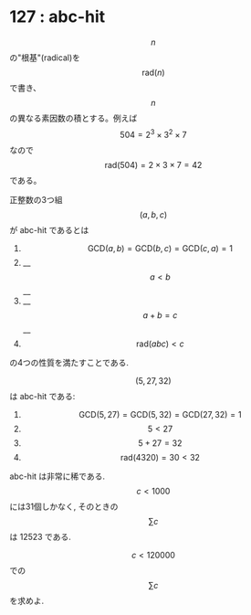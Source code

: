 # 127 : abc-hit

$$n$$の"根基"(radical)を$$\textrm{rad}(n)$$で書き、$$n$$の異なる素因数の積とする。例えば$$504 = 2^3 × 3^2 × 7$$なので$$\textrm{rad}(504) = 2 × 3 × 7 = 42$$である。

正整数の3つ組$$(a, b, c)$$が abc-hit であるとは

1. $$\textrm{GCD}(a, b) = \textrm{GCD}(b, c) = \textrm{GCD}(c, a) = 1$$
2. \_\_$$a < b$$\_\_
3. \_\_$$a + b = c$$\_\_
4. $$\textrm{rad}(a b c) < c$$

の4つの性質を満たすことである.

$$(5, 27, 32)$$は abc-hit である:

1. $$\textrm{GCD}(5, 27) = \textrm{GCD}(5, 32) = \textrm{GCD}(27, 32) = 1$$
2. $$5 < 27$$
3. $$5 + 27 = 32$$
4. $$\textrm{rad}(4320) = 30 < 32$$

abc-hit は非常に稀である.$$c < 1000$$には31個しかなく, そのときの$$\sum c$$は 12523 である.

$$c < 120000$$での$$\sum c$$を求めよ.
